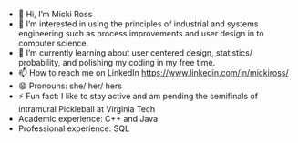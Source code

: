 - 👋 Hi, I’m Micki Ross
- 👀 I’m interested in using the principles of industrial and systems engineering such as process improvements and user design in to computer science.
- 🌱 I’m currently learning about user centered design, statistics/ probability, and polishing my coding in my free time.
- 📫 How to reach me on LinkedIn https://www.linkedin.com/in/mickiross/
- 😄 Pronouns: she/ her/ hers
- ⚡ Fun fact: I like to stay active and am pending the semifinals of intramural Pickleball at Virginia Tech
- Academic experience: C++ and Java
- Professional experience: SQL
